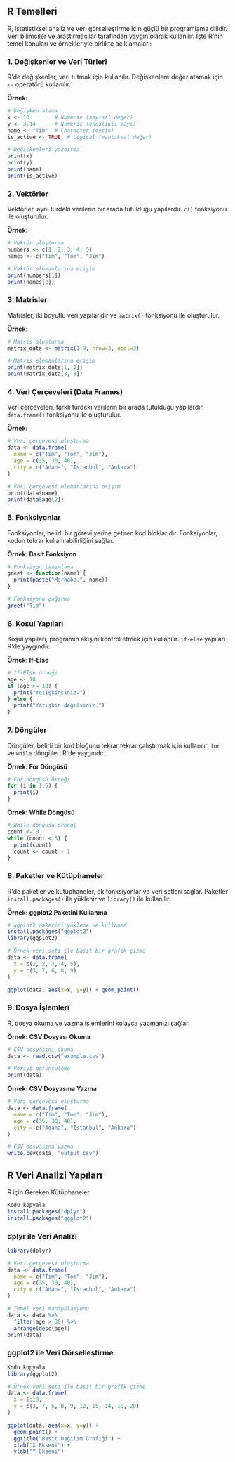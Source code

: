 ## R Temelleri

R, istatistiksel analiz ve veri görselleştirme için güçlü bir programlama dilidir. Veri bilimciler ve araştırmacılar tarafından yaygın olarak kullanılır. İşte R'nin temel konuları ve örnekleriyle birlikte açıklamaları:

### 1. Değişkenler ve Veri Türleri

R'de değişkenler, veri tutmak için kullanılır. Değişkenlere değer atamak için `<-` operatörü kullanılır.

**Örnek:**
```r
# Değişken atama
x <- 10        # Numeric (sayısal değer)
y <- 3.14      # Numeric (ondalıklı sayı)
name <- "Tim"  # Character (metin)
is_active <- TRUE  # Logical (mantıksal değer)

# Değişkenleri yazdırma
print(x)
print(y)
print(name)
print(is_active)
```

### 2. Vektörler

Vektörler, aynı türdeki verilerin bir arada tutulduğu yapılardır. `c()` fonksiyonu ile oluşturulur.

**Örnek:**
```r
# Vektör oluşturma
numbers <- c(1, 2, 3, 4, 5)
names <- c("Tim", "Tom", "Jim")

# Vektör elemanlarına erişim
print(numbers[1])
print(names[2])
```

### 3. Matrisler

Matrisler, iki boyutlu veri yapılarıdır ve `matrix()` fonksiyonu ile oluşturulur.

**Örnek:**
```r
# Matris oluşturma
matrix_data <- matrix(1:9, nrow=3, ncol=3)

# Matris elemanlarına erişim
print(matrix_data[1, 1])
print(matrix_data[3, 3])
```

### 4. Veri Çerçeveleri (Data Frames)

Veri çerçeveleri, farklı türdeki verilerin bir arada tutulduğu yapılardır. `data.frame()` fonksiyonu ile oluşturulur.

**Örnek:**
```r
# Veri çerçevesi oluşturma
data <- data.frame(
  name = c("Tim", "Tom", "Jim"),
  age = c(35, 30, 40),
  city = c("Adana", "Istanbul", "Ankara")
)

# Veri çerçevesi elemanlarına erişim
print(data$name)
print(data$age[2])
```

### 5. Fonksiyonlar

Fonksiyonlar, belirli bir görevi yerine getiren kod bloklarıdır. Fonksiyonlar, kodun tekrar kullanılabilirliğini sağlar.

**Örnek: Basit Fonksiyon**
```r
# Fonksiyon tanımlama
greet <- function(name) {
  print(paste("Merhaba,", name))
}

# Fonksiyonu çağırma
greet("Tim")
```

### 6. Koşul Yapıları

Koşul yapıları, programın akışını kontrol etmek için kullanılır. `if-else` yapıları R'de yaygındır.

**Örnek: If-Else**
```r
# If-Else örneği
age <- 18
if (age >= 18) {
  print("Yetişkinsiniz.")
} else {
  print("Yetişkin değilsiniz.")
}
```

### 7. Döngüler

Döngüler, belirli bir kod bloğunu tekrar tekrar çalıştırmak için kullanılır. `for` ve `while` döngüleri R'de yaygındır.

**Örnek: For Döngüsü**
```r
# For döngüsü örneği
for (i in 1:5) {
  print(i)
}
```

**Örnek: While Döngüsü**
```r
# While döngüsü örneği
count <- 0
while (count < 5) {
  print(count)
  count <- count + 1
}
```

### 8. Paketler ve Kütüphaneler

R'de paketler ve kütüphaneler, ek fonksiyonlar ve veri setleri sağlar. Paketler `install.packages()` ile yüklenir ve `library()` ile kullanılır.

**Örnek: ggplot2 Paketini Kullanma**
```r
# ggplot2 paketini yükleme ve kullanma
install.packages("ggplot2")
library(ggplot2)

# Örnek veri seti ile basit bir grafik çizme
data <- data.frame(
  x = c(1, 2, 3, 4, 5),
  y = c(3, 7, 6, 8, 9)
)

ggplot(data, aes(x=x, y=y)) + geom_point()
```

### 9. Dosya İşlemleri

R, dosya okuma ve yazma işlemlerini kolayca yapmanızı sağlar.

**Örnek: CSV Dosyası Okuma**
```r
# CSV dosyasını okuma
data <- read.csv("example.csv")

# Veriyi görüntüleme
print(data)
```

**Örnek: CSV Dosyasına Yazma**
```r
# Veri çerçevesi oluşturma
data <- data.frame(
  name = c("Tim", "Tom", "Jim"),
  age = c(35, 30, 40),
  city = c("Adana", "Istanbul", "Ankara")
)

# CSV dosyasına yazma
write.csv(data, "output.csv")
```
## R Veri Analizi Yapıları

R için Gereken Kütüphaneler
```r
Kodu kopyala
install.packages("dplyr")
install.packages("ggplot2")
```
### dplyr ile Veri Analizi
```r
library(dplyr)

# Veri çerçevesi oluşturma
data <- data.frame(
  name = c("Tim", "Tom", "Jim"),
  age = c(35, 30, 40),
  city = c("Adana", "Istanbul", "Ankara")
)

# Temel veri manipülasyonu
data <- data %>%
  filter(age > 30) %>%
  arrange(desc(age))
print(data)
```
### ggplot2 ile Veri Görselleştirme
```r
Kodu kopyala
library(ggplot2)

# Örnek veri seti ile basit bir grafik çizme
data <- data.frame(
  x = 1:10,
  y = c(3, 7, 6, 8, 9, 12, 15, 14, 18, 20)
)

ggplot(data, aes(x=x, y=y)) +
  geom_point() +
  ggtitle("Basit Dağılım Grafiği") +
  xlab("X Ekseni") +
  ylab("Y Ekseni")
```